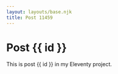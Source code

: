 ```yaml
---
layout: layouts/base.njk
title: Post 11459
---
```


# Post {{ id }}

This is post {{ id }} in my Eleventy project.
